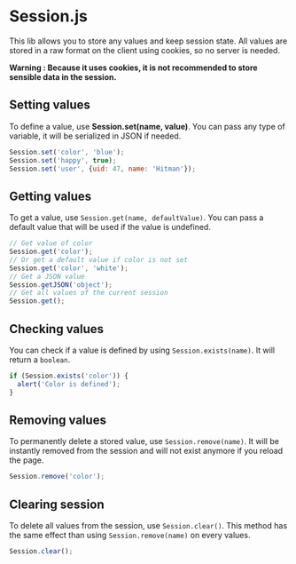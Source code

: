 # Session.js

This lib allows you to store any values and keep session state.
All values are stored in a raw format on the client using cookies, so no server is needed.

**Warning : Because it uses cookies, it is not recommended to store sensible data in the session.**

## Setting values

To define a value, use **Session.set(name, value)**.
You can pass any type of variable, it will be serialized in JSON if needed.

```js
Session.set('color', 'blue');
Session.set('happy', true);
Session.set('user', {uid: 47, name: 'Hitman'});
```

## Getting values

To get a value, use `Session.get(name, defaultValue)`.
You can pass a default value that will be used if the value is undefined.

```js
// Get value of color
Session.get('color');
// Or get a default value if color is not set
Session.get('color', 'white');
// Get a JSON value
Session.getJSON('object');
// Get all values of the current session
Session.get();
```

## Checking values

You can check if a value is defined by using `Session.exists(name)`.
It will return a `boolean`.

```js
if (Session.exists('color')) {
  alert('Color is defined');
}
```

## Removing values

To permanently delete a stored value, use `Session.remove(name)`.
It will be instantly removed from the session and will not exist anymore if you reload the page.

```js
Session.remove('color');
```

## Clearing session

To delete all values from the session, use `Session.clear()`.
This method has the same effect than using `Session.remove(name)` on every values.

```js
Session.clear();
```
